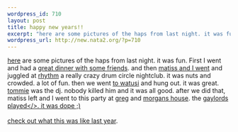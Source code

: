 ```yaml
--- 
wordpress_id: 710
layout: post
title: happy new years!!
excerpt: "here are some pictures of the haps from last night. it was fun. First I went and had a great dinner with some friends. and then "
wordpress_url: http://new.nata2.org/?p=710
---
```

<a href="http://nata2.info/?path=pictures%2Fevents%2Fnew_years_2004">here</a> are some pictures of the haps from last night. it was fun. First I went and had a <a href="http://nata2.info/?path=pictures%2Fevents%2Fnew_years_2004&amp;img=new%20years%20008.jpg">great dinner with some friends</a>. and then <a href="http://nata2.info/?path=pictures%2Fevents%2Fnew_years_2004&amp;img=new%20years%20010.jpg">matiss and I went</a> and juggled at <a href="http://www.drumallnight.com/">rhythm</a> a really crazy drum circle nightclub. it was nuts and crowded. a lot of fun. then we went <a href="http://nata2.info/?path=pictures%2Fevents%2Fnew_years_2004&amp;img=new%20years%20013.jpg">to watusi</a> and hung out. it was great. <a href="http://nata2.info/?path=pictures%2Fevents%2Fnew_years_2004&amp;img=new%20years%20027.jpg">tommie</a> was the dj. nobody killed him and it was all good. after we did that, matiss left and I went to this party at <a href="http://nata2.info/?path=pictures%2Fevents%2Fnew_years_2004&amp;img=new%20years%20046.jpg">greg</a> and <a href="http://nata2.info/?path=pictures%2Fevents%2Fnew_years_2004&amp;img=new%20years%20041.jpg">morgans house</a>. the <a href="http://nata2.info/?path=pictures%2Fevents%2Fnew_years_2004&amp;img=new%20years%20042.jpg">gaylords played</>. it was dope ;)<br/><br/>check out what this was like <a href="http://www.nata2.org/archive.php?archive_id=15#424">last year</a>.

